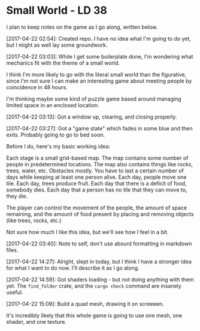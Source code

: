 Small World - LD 38
===

I plan to keep notes on the game as I go along, written below.

[2017-04-22 02:54]:
Created repo. I have no idea what I'm going to do yet, but I might as well lay some groundwork.

[2017-04-22 03:03]:
While I get some boilerplate done, I'm wondering what mechanics fit with the theme of a small world.

I think I'm more likely to go with the literal small world than the figurative, since I'm not sure I can make an interesting game about meeting people by coincidence in 48 hours.

I'm thinking maybe some kind of puzzle game based around managing limited space in an enclosed location.

[2017-04-22 03:13]:
Got a window up, clearing, and closing properly.

[2017-04-22 03:27]:
Got a "game state" which fades in some blue and then exits. Probably going to go to bed soon.

Before I do, here's my basic working idea:

Each stage is a small grid-based map. The map contains some number of people in predetermined locations. The map also contains things like rocks, trees, water, etc. Obstacles mostly. You have to last a certain number of days while keeping at least one person alive. Each day, people move one tile. Each day, trees produce fruit. Each day that there is a deficit of food, somebody dies. Each day that a person has no tile that they can move to, they die.

The player can control the movement of the people, the amount of space remaining, and the amount of food present by placing and removing objects (like trees, rocks, etc.)

Not sure how much I like this idea, but we'll see how I feel in a bit.

[2017-04-22 03:40]:
Note to self, don't use absurd formatting in markdown files.

[2017-04-22 14:27]:
Alright, slept in today, but I think I have a stronger idea for what I want to do now. I'll describe it as I go along.

[2017-04-22 14:59]:
Got shaders loading - but not doing anything with them yet. The `find_folder` crate, and the `cargo check` command are insanely useful.

[2017-04-22 15:09]:
Build a quad mesh, drawing it on screeeen.

It's incredibly likely that this whole game is going to use one mesh, one shader, and one texture.

